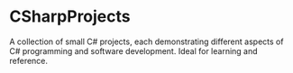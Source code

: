 # CSharpProjects
A collection of small C# projects, each demonstrating different aspects of C# programming and software development. Ideal for learning and reference.
